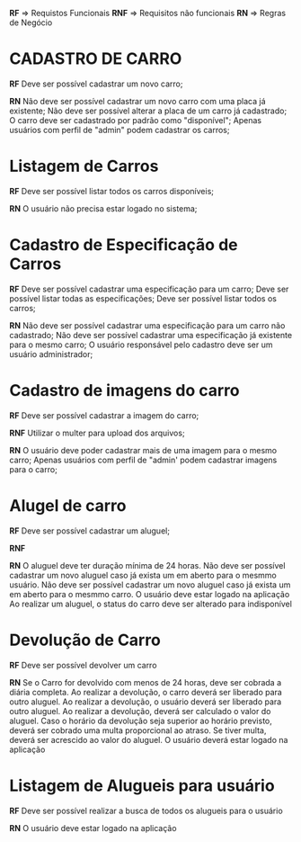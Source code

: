 **RF** => Requistos Funcionais
**RNF** => Requisitos não funcionais
**RN** => Regras de Negócio


# CADASTRO DE CARRO

**RF**
Deve ser possível cadastrar um novo carro;

**RN**
Não deve ser possível cadastrar um novo carro com uma placa já existente;
Não deve ser possível alterar a placa de um carro já cadastrado;
O carro deve ser cadastrado por padrão como "disponível";
Apenas usuários com perfil de "admin" podem cadastrar os carros;


# Listagem de Carros

**RF**
Deve ser possível listar todos os carros disponíveis;

**RN**
O usuário não precisa estar logado no sistema;


# Cadastro de Especificação de Carros

**RF**
Deve ser possível cadastrar uma especificação para um carro;
Deve ser possível listar todas as especificações;
Deve ser possível listar todos os carros;

**RN**
Não deve ser possível cadastrar uma especificação para um carro não cadastrado; 
Não deve ser possível cadastrar uma especificação já existente para o mesmo carro;
O usuário responsável pelo cadastro deve ser um usuário administrador;

# Cadastro de imagens do carro

**RF**
Deve ser possível cadastrar a imagem do carro;

**RNF**
Utilizar o multer para upload dos arquivos;

**RN**
O usuário deve poder cadastrar mais de uma imagem para o mesmo carro;
Apenas usuários com perfil de "admin' podem cadastrar imagens para o carro;

# Alugel de carro

**RF**
Deve ser possível cadastrar um aluguel;

**RNF**

**RN**
O aluguel deve ter duração mínima de 24 horas.
Não deve ser possível cadastrar um novo aluguel caso já exista um em aberto para o mesmmo usuário.
Não deve ser possível cadastrar um novo aluguel caso já exista um em aberto para o mesmmo carro.
O usuário deve estar logado na aplicação
Ao realizar um aluguel, o status do carro deve ser alterado para indisponível

# Devolução de Carro

**RF**
Deve ser possível devolver um carro

**RN**
Se o Carro for devolvido com menos de 24 horas, deve ser cobrada a diária completa.
Ao realizar a devolução, o carro deverá ser liberado para outro aluguel.
Ao realizar a devolução, o usuário deverá ser liberado para outro aluguel.
Ao realizar a devolução, deverá ser calculado o valor do aluguel.
Caso o horário da devolução seja superior ao horário previsto, deverá ser cobrado uma multa proporcional ao atraso.
Se tiver multa, deverá ser acrescido ao valor do aluguel.
O usuário deverá estar logado na aplicação

# Listagem de Alugueis para usuário

**RF**
Deve ser possível realizar a busca de todos os alugueis para o usuário

**RN**
O usuário deve estar logado na aplicação
